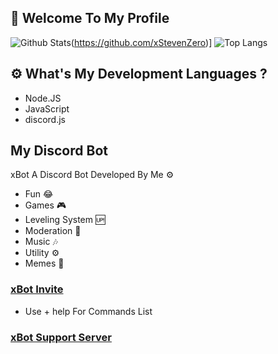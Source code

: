 ## 👑 Welcome To My Profile
![Github Stats](https://github-readme-stats.vercel.app/api?username=xStevenZero&count_private=true&theme=darcula&count_private=true&show_icons=true&include_all_commits=true)(https://github.com/xStevenZero)]
![Top Langs](https://github-readme-stats.vercel.app/api/top-langs/?username=xStevenZero&layout=compact&theme=darcula)

## ⚙️ What's My Development Languages ?
- Node.JS
- JavaScript
- discord.js
## My Discord Bot 
 xBot A Discord Bot Developed By Me ⚙️
- Fun 😂
- Games 🎮
- Leveling System 🆙
- Moderation 🔧
- Music 🎶
- Utility ⚙️
- Memes 🐸
### [xBot Invite](https://discordbotlist.com/bots/xbot-4907)
- Use + help For Commands List
### [xBot Support Server](https://discord.gg/RUppxMCWfe)
